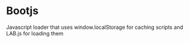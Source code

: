 Bootjs
======

Javascript loader that uses window.localStorage for caching scripts and LAB.js for loading them